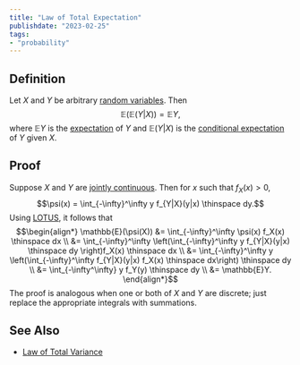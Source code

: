 ```yaml
---
title: "Law of Total Expectation"
publishdate: "2023-02-25"
tags:
- "probability"
---
```


## Definition
Let $X$ and $Y$ be arbitrary [random variables](statistics/random-variable.md). Then
$$\mathbb{E}(\mathbb{E}(Y|X)) = \mathbb{E}Y,$$
where $\mathbb{E}Y$ is the [expectation](statistics/expectation.md) of $Y$ and $\mathbb{E}(Y|X)$ is the [conditional expectation](statistics/conditional-expectation.md) of $Y$ given $X$.

## Proof
Suppose $X$ and $Y$ are [jointly continuous](statistics/joint-distribution.md). Then for $x$ such that $f_X(x) > 0$,
$$\psi(x) = \int_{-\infty}^\infty y f_{Y|X}(y|x) \thinspace dy.$$
Using [LOTUS](statistics/law-of-the-unconscious-statistician.md), it follows that
$$\begin{align*}
\mathbb{E}(\psi(X)) &= \int_{-\infty}^\infty \psi(x) f_X(x) \thinspace dx \\
&= \int_{-\infty}^\infty \left(\int_{-\infty}^\infty y f_{Y|X}(y|x) \thinspace dy \right)f_X(x) \thinspace dx \\
&= \int_{-\infty}^\infty y \left(\int_{-\infty}^\infty f_{Y|X}(y|x) f_X(x) \thinspace dx\right) \thinspace dy \\
&= \int_{-\infty^\infty} y f_Y(y) \thinspace dy \\
&= \mathbb{E}Y.
\end{align*}$$
The proof is analogous when one or both of $X$ and $Y$ are discrete; just replace the appropriate integrals with summations.

## See Also
- [Law of Total Variance](statistics/law-of-total-variance.md)